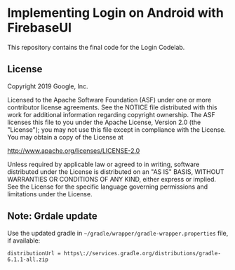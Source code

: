 Implementing Login on Android with FirebaseUI
=========================

This repository contains the final code for the Login Codelab.

License
-------

Copyright 2019 Google, Inc.

Licensed to the Apache Software Foundation (ASF) under one or more contributor
license agreements.  See the NOTICE file distributed with this work for
additional information regarding copyright ownership.  The ASF licenses this
file to you under the Apache License, Version 2.0 (the "License"); you may not
use this file except in compliance with the License.  You may obtain a copy of
the License at

http://www.apache.org/licenses/LICENSE-2.0

Unless required by applicable law or agreed to in writing, software
distributed under the License is distributed on an "AS IS" BASIS, WITHOUT
WARRANTIES OR CONDITIONS OF ANY KIND, either express or implied.  See the
License for the specific language governing permissions and limitations under
the License.

## Note: Grdale update 
Use the updated gradle in  `~/gradle/wrapper/gradle-wrapper.properties` file, if available:
```
distributionUrl = https\://services.gradle.org/distributions/gradle-6.1.1-all.zip
```